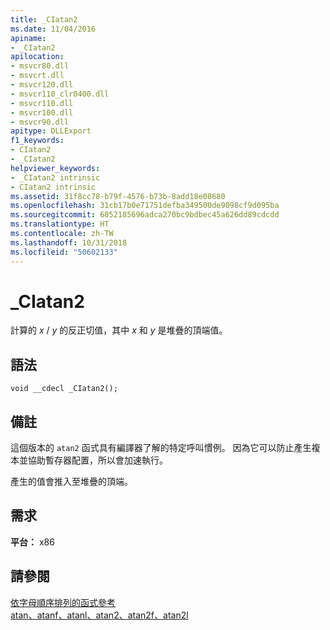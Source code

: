 ```yaml
---
title: _CIatan2
ms.date: 11/04/2016
apiname:
- _CIatan2
apilocation:
- msvcr80.dll
- msvcrt.dll
- msvcr120.dll
- msvcr110_clr0400.dll
- msvcr110.dll
- msvcr100.dll
- msvcr90.dll
apitype: DLLExport
f1_keywords:
- CIatan2
- _CIatan2
helpviewer_keywords:
- _CIatan2 intrinsic
- CIatan2 intrinsic
ms.assetid: 31f8cc78-b79f-4576-b73b-8add18e08680
ms.openlocfilehash: 31cb17b0e71751defba349500de9098cf9d095ba
ms.sourcegitcommit: 6052185696adca270bc9bdbec45a626dd89cdcdd
ms.translationtype: HT
ms.contentlocale: zh-TW
ms.lasthandoff: 10/31/2018
ms.locfileid: "50602133"
---
```

# <a name="ciatan2"></a>_CIatan2

計算的 *x* / *y* 的反正切值，其中 *x* 和 *y* 是堆疊的頂端值。

## <a name="syntax"></a>語法

```
void __cdecl _CIatan2();
```

## <a name="remarks"></a>備註

這個版本的 `atan2` 函式具有編譯器了解的特定呼叫慣例。 因為它可以防止產生複本並協助暫存器配置，所以會加速執行。

產生的值會推入至堆疊的頂端。

## <a name="requirements"></a>需求

**平台：** x86

## <a name="see-also"></a>請參閱

[依字母順序排列的函式參考](../c-runtime-library/reference/crt-alphabetical-function-reference.md)<br/>
[atan、atanf、atanl、atan2、atan2f、atan2l](../c-runtime-library/reference/atan-atanf-atanl-atan2-atan2f-atan2l.md)